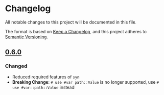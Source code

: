 # Changelog
All notable changes to this project will be documented in this file.

The format is based on [Keep a Changelog](https://keepachangelog.com/en/1.0.0/),
and this project adheres to [Semantic Versioning](https://semver.org/spec/v2.0.0.html).

## [0.6.0]
### Changed
- Reduced required features of `syn`
- **Breaking Change**: `# use #var path::Value` is no longer supported, use `#
    use #var::path::Value` instead

[unreleased]: https://github.com/ModProg/quote-use/compare/v0.5.1...HEAD
[0.6.0]: https://github.com/ModProg/quote-use/compare/v0.5.1...v0.6.0
